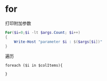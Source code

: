 # for

打印附加参数

```powershell
For($i=0;$i -lt $args.Count; $i++)
{
    Write-Host "parameter $i : $($args[$i])"
}
```

遍历

```纯文本
foreach ($i in $colItems){

}
```
